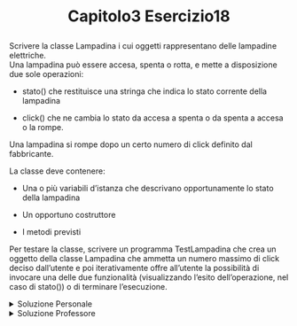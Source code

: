 # <p align=center> Capitolo3 Esercizio18 </p>

Scrivere la classe Lampadina i cui oggetti rappresentano delle
lampadine elettriche. <br>
Una lampadina può essere accesa, spenta o rotta, e mette a disposizione due sole operazioni: 
- stato() che restituisce una stringa che indica lo stato corrente della lampadina

- click() che ne cambia lo stato da accesa a spenta o da spenta a
accesa o la rompe. 

Una lampadina si rompe dopo un certo numero di click definito dal fabbricante. <br>

La classe deve contenere:

- Una o più variabili d’istanza che descrivano opportunamente lo
stato della lampadina

- Un opportuno costruttore

- I metodi previsti

Per testare la classe, scrivere un programma TestLampadina che
crea un oggetto della classe Lampadina che ammetta un numero
massimo di click deciso dall’utente e poi iterativamente offre all’utente la possibilità di invocare una delle due funzionalità (visualizzando l’esito dell’operazione, nel caso di stato()) o di terminare l’esecuzione.

<details closed>

<summary> Soluzione Personale </summary>

[Lampadina.java](https://github.com/FedVlogger17/Uni-Notes/blob/main/Primo%20Anno/Secondo%20Semestre/Metodologie%20di%20Programmazione/Esercizi/Esercizi%20Capitolo%203/Esercizio_18/src/Esercizio18/Lampadina.java) <br>
[TestLampadina.java](https://github.com/FedVlogger17/Uni-Notes/blob/main/Primo%20Anno/Secondo%20Semestre/Metodologie%20di%20Programmazione/Esercizi/Esercizi%20Capitolo%203/Esercizio_18/src/Esercizio18/TestLampadina.java)

</details>

<details closed>

<summary> Soluzione Professore </summary>

[Lampadina.java](https://github.com/FedVlogger17/Uni-Notes/blob/main/Primo%20Anno/Secondo%20Semestre/Metodologie%20di%20Programmazione/Esercizi/Esercizi%20Capitolo%203/Esercizio_18/src/Esercizio18Prof/Lampadina.java) <br>
[TestLampadina.java](https://github.com/FedVlogger17/Uni-Notes/blob/main/Primo%20Anno/Secondo%20Semestre/Metodologie%20di%20Programmazione/Esercizi/Esercizi%20Capitolo%203/Esercizio_18/src/Esercizio18Prof/TestLampadina.java)

</details>